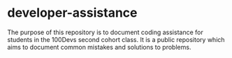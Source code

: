 # developer-assistance

The purpose of this repository is to document coding assistance for students in
the 100Devs second cohort class. It is a public repository which aims to
document common mistakes and solutions to problems. 
